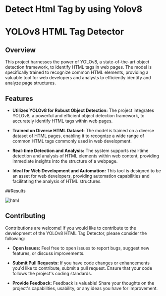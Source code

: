 # Detect Html Tag by using Yolov8


# YOLOv8 HTML Tag Detector

## Overview

This project harnesses the power of YOLOv8, a state-of-the-art object detection framework, to identify HTML tags in web pages. The model is specifically trained to recognize common HTML elements, providing a valuable tool for web developers and analysts to efficiently identify and analyze page structures.

## Features

- **Utilizes YOLOv8 for Robust Object Detection:**
  The project integrates YOLOv8, a powerful and efficient object detection framework, to accurately identify HTML tags within web pages.

- **Trained on Diverse HTML Dataset:**
  The model is trained on a diverse dataset of HTML pages, enabling it to recognize a wide range of common HTML tags commonly used in web development.

- **Real-time Detection and Analysis:**
  The system supports real-time detection and analysis of HTML elements within web content, providing immediate insights into the structure of a webpage.

- **Ideal for Web Development and Automation:**
  This tool is designed to be an asset for web developers, providing automation capabilities and facilitating the analysis of HTML structures.


##Results

![html](https://github.com/AbdulQadirM/HtmlTag_ByYolov8/assets/96516609/a5911aa8-5446-4fc2-9f87-2d38ec115149)

## Contributing

Contributions are welcome! If you would like to contribute to the development of the YOLOv8 HTML Tag Detector, please consider the following:

- **Open Issues:**
  Feel free to open issues to report bugs, suggest new features, or discuss improvements.

- **Submit Pull Requests:**
  If you have code changes or enhancements you'd like to contribute, submit a pull request. Ensure that your code follows the project's coding standards.

- **Provide Feedback:**
  Feedback is valuable! Share your thoughts on the project's capabilities, usability, or any ideas you have for improvement.

